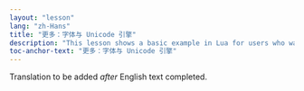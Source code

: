 ```yaml
---
layout: "lesson"
lang: "zh-Hans"
title: "更多：字体与 Unicode 引擎"
description: "This lesson shows a basic example in Lua for users who want to write Lua code in their document."
toc-anchor-text: "更多：字体与 Unicode 引擎"
---
```


Translation to be added _after_ English text completed.
